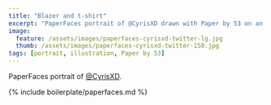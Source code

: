 ```yaml
---
title: "Blazer and t-shirt"
excerpt: "PaperFaces portrait of @CyrisXD drawn with Paper by 53 on an iPad."
image: 
  feature: /assets/images/paperfaces-cyrisxd-twitter-lg.jpg
  thumb: /assets/images/paperfaces-cyrisxd-twitter-150.jpg
tags: [portrait, illustration, Paper by 53]
---
```


PaperFaces portrait of [@CyrisXD](http://twitter.com/CyrisXD).

{% include boilerplate/paperfaces.md %}
